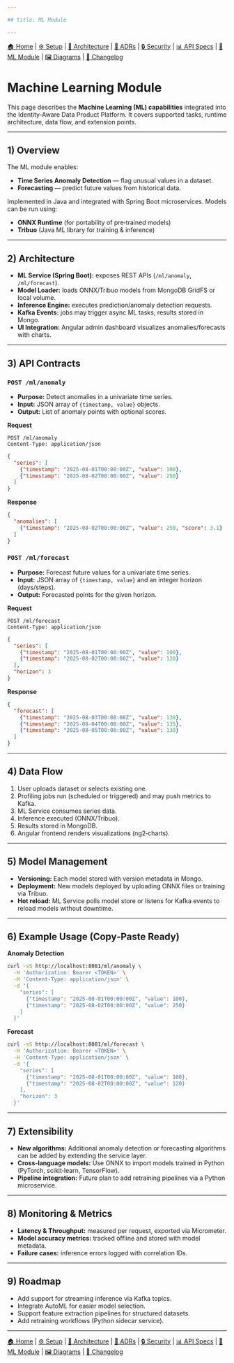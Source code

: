 ```yaml
---

## title: ML Module

---
```


[🏠 Home](index.md) | [⚙ Setup](setup.md) | [📐 Architecture](architecture.md) | [📜 ADRs](ADRs/index.md) | [🔒 Security](security.md) | [📊 API Specs](api-specs.md) | [🤖 ML Module](ml-module.md) | [🖼 Diagrams](diagrams.md) | [📝 Changelog](CHANGELOG.md)

# Machine Learning Module

This page describes the **Machine Learning (ML) capabilities** integrated into the Identity‑Aware Data Product Platform. It covers supported tasks, runtime architecture, data flow, and extension points.

---

## 1) Overview

The ML module enables:

* **Time Series Anomaly Detection** — flag unusual values in a dataset.
* **Forecasting** — predict future values from historical data.

Implemented in Java and integrated with Spring Boot microservices. Models can be run using:

* **ONNX Runtime** (for portability of pre‑trained models)
* **Tribuo** (Java ML library for training & inference)

---

## 2) Architecture

* **ML Service (Spring Boot):** exposes REST APIs (`/ml/anomaly`, `/ml/forecast`).
* **Model Loader:** loads ONNX/Tribuo models from MongoDB GridFS or local volume.
* **Inference Engine:** executes prediction/anomaly detection requests.
* **Kafka Events:** jobs may trigger async ML tasks; results stored in Mongo.
* **UI Integration:** Angular admin dashboard visualizes anomalies/forecasts with charts.

---

## 3) API Contracts

### `POST /ml/anomaly`

* **Purpose:** Detect anomalies in a univariate time series.
* **Input:** JSON array of `{timestamp, value}` objects.
* **Output:** List of anomaly points with optional scores.

**Request**

```http
POST /ml/anomaly
Content-Type: application/json
```

```json
{
  "series": [
    {"timestamp": "2025-08-01T00:00:00Z", "value": 100},
    {"timestamp": "2025-08-02T00:00:00Z", "value": 250}
  ]
}
```

**Response**

```json
{
  "anomalies": [
    {"timestamp": "2025-08-02T00:00:00Z", "value": 250, "score": 3.1}
  ]
}
```

### `POST /ml/forecast`

* **Purpose:** Forecast future values for a univariate time series.
* **Input:** JSON array of `{timestamp, value}` and an integer horizon (days/steps).
* **Output:** Forecasted points for the given horizon.

**Request**

```http
POST /ml/forecast
Content-Type: application/json
```

```json
{
  "series": [
    {"timestamp": "2025-08-01T00:00:00Z", "value": 100},
    {"timestamp": "2025-08-02T00:00:00Z", "value": 120}
  ],
  "horizon": 3
}
```

**Response**

```json
{
  "forecast": [
    {"timestamp": "2025-08-03T00:00:00Z", "value": 130},
    {"timestamp": "2025-08-04T00:00:00Z", "value": 135},
    {"timestamp": "2025-08-05T00:00:00Z", "value": 138}
  ]
}
```

---

## 4) Data Flow

1. User uploads dataset or selects existing one.
2. Profiling jobs run (scheduled or triggered) and may push metrics to Kafka.
3. ML Service consumes series data.
4. Inference executed (ONNX/Tribuo).
5. Results stored in MongoDB.
6. Angular frontend renders visualizations (ng2‑charts).

---

## 5) Model Management

* **Versioning:** Each model stored with version metadata in Mongo.
* **Deployment:** New models deployed by uploading ONNX files or training via Tribuo.
* **Hot reload:** ML Service polls model store or listens for Kafka events to reload models without downtime.

---

## 6) Example Usage (Copy‑Paste Ready)

**Anomaly Detection**

```bash
curl -sS http://localhost:8081/ml/anomaly \
  -H 'Authorization: Bearer <TOKEN>' \
  -H 'Content-Type: application/json' \
  -d '{
    "series": [
      {"timestamp": "2025-08-01T00:00:00Z", "value": 100},
      {"timestamp": "2025-08-02T00:00:00Z", "value": 250}
    ]
  }'
```

**Forecast**

```bash
curl -sS http://localhost:8081/ml/forecast \
  -H 'Authorization: Bearer <TOKEN>' \
  -H 'Content-Type: application/json' \
  -d '{
    "series": [
      {"timestamp": "2025-08-01T00:00:00Z", "value": 100},
      {"timestamp": "2025-08-02T00:00:00Z", "value": 120}
    ],
    "horizon": 3
  }'
```

---

## 7) Extensibility

* **New algorithms:** Additional anomaly detection or forecasting algorithms can be added by extending the service layer.
* **Cross‑language models:** Use ONNX to import models trained in Python (PyTorch, scikit‑learn, TensorFlow).
* **Pipeline integration:** Future plan to add retraining pipelines via a Python microservice.

---

## 8) Monitoring & Metrics

* **Latency & Throughput:** measured per request, exported via Micrometer.
* **Model accuracy metrics:** tracked offline and stored with model metadata.
* **Failure cases:** inference errors logged with correlation IDs.

---

## 9) Roadmap

* Add support for streaming inference via Kafka topics.
* Integrate AutoML for easier model selection.
* Support feature extraction pipelines for structured datasets.
* Add retraining workflows (Python sidecar service).

---

[🏠 Home](index.md) | [⚙ Setup](setup.md) | [📐 Architecture](architecture.md) | [📜 ADRs](ADRs/index.md) | [🔒 Security](security.md) | [📊 API Specs](api-specs.md) | [🤖 ML Module](ml-module.md) | [🖼 Diagrams](diagrams.md) | [📝 Changelog](CHANGELOG.md)
